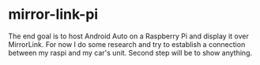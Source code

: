 # mirror-link-pi
The end goal is to host Android Auto on a Raspberry Pi and display it over MirrorLink. For now I do some research and try to establish a connection between my raspi and my car's unit. Second step will be to show anything.
